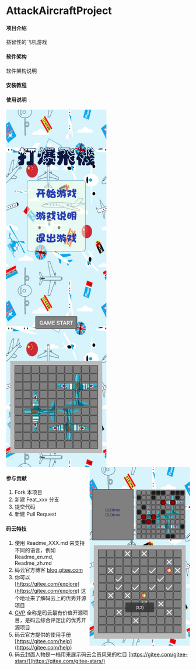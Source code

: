 # AttackAircraftProject

#### 项目介绍
益智性的飞机游戏

#### 软件架构
软件架构说明


#### 安装教程

#### 使用说明
 <img src="./Img/主界面示例.jpg" width = "275" alt="效果图" align=left />
 <img src="./Img/准备界面示例.jpg" width = "275" alt="效果图" align=center />
 <img src="./Img/对战界面示例.jpg" width = "275" alt="效果图" align=right />
 
#### 参与贡献

1. Fork 本项目
2. 新建 Feat_xxx 分支
3. 提交代码
4. 新建 Pull Request


#### 码云特技

1. 使用 Readme\_XXX.md 来支持不同的语言，例如 Readme\_en.md, Readme\_zh.md
2. 码云官方博客 [blog.gitee.com](https://blog.gitee.com)
3. 你可以 [https://gitee.com/explore](https://gitee.com/explore) 这个地址来了解码云上的优秀开源项目
4. [GVP](https://gitee.com/gvp) 全称是码云最有价值开源项目，是码云综合评定出的优秀开源项目
5. 码云官方提供的使用手册 [https://gitee.com/help](https://gitee.com/help)
6. 码云封面人物是一档用来展示码云会员风采的栏目 [https://gitee.com/gitee-stars/](https://gitee.com/gitee-stars/)
